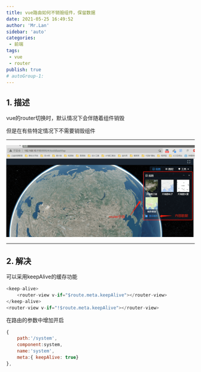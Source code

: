 ```yaml
--- 
title: vue路由如何不销毁组件，保留数据
date: 2021-05-25 16:49:52
author: 'Mr.Lan'
sidebar: 'auto'
categories: 
 - 前端
tags: 
 - vue
 - router
publish: true
# autoGroup-1: 
---
```


## **1. 描述**
vue的router切换时，默认情况下会伴随着组件销毁

但是在有些特定情况下不需要销毁组件
***
![avatar](./img/router.png)
***

## **2. 解决**
可以采用keepAlive的缓存功能

``` js
<keep-alive>
    <router-view v-if="$route.meta.keepAlive"></router-view>
</keep-alive>
<router-view v-if="!$route.meta.keepAlive"></router-view>
```

在路由的参数中增加开启
``` js
{
    path:'/system', 
    component:system,
    name:'system',
    meta:{ keepAlive: true}
},
```